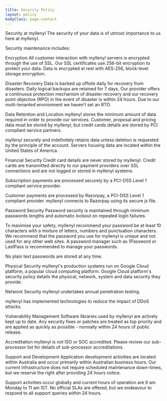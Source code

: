 ```yaml
---
title: Security Policy
layout: policy
bodyClass: page-contact
---
```


Security at myllenyl
The security of your data is of utmost importance to us here at myllenyl. 

Security maintenance includes:


Encryption
All customer interaction with myllenyl servers is encrypted through the use of SSL. Our SSL certificates use 256-bit encryption to protect your data. Data is encrypted at rest with AES-256, block-level storage encryption.


Disaster Recovery
Data is backed up offsite daily for recovery from disasters. Daily logical backups are retained for 7 days. Our provider offers a continuous protection mechanism of disaster recovery and our recovery point objective (RPO) in the event of disaster is within 24 hours. Due to our multi-tenanted environment we haven’t set an RTO.


Data Retention and Location
myllenyl stores the minimum amount of data required in order to provide our services. Customer, proposal and pricing data must be stored by myllenyl, but credit cards details are stored by PCI compliant service partners.

myllenyl securely and indefinitely retains data unless deletion is requested by the principle of the account. Servers housing data are located within the United States of America.


Financial Security
Credit card details are never stored by myllenyl. Credit cards are transmitted directly to our payment providers over SSL connections and are not logged or stored in myllenyl systems.

Subscription payments are processed securely by a PCI-DSS Level 1 compliant service provider.

Customer payments are processed by Razorpay, a PCI-DSS Level 1 compliant provider. myllenyl connects to Razorpay using its secure js file.


Password Security
Password security is maintained through minimum passwords lengths and automatic lockout on repeated login failures.

To maximise your safety, myllenyl recommend your password be at least 10 characters with a mixture of letters, numbers and punctuation characters. We recommend that the password you use for myllenyl is unique and not used for any other web sites. A password manager such as 1Password or LastPass is recommended to manage your passwords.

No plain text passwords are stored at any time.


Physical Security
myllenyl's production systems run on Google Cloud platform, a popular cloud computing platform. Google Cloud platform's security policy details the physical, network, system and data security they provide.


Network Security
myllenyl undertakes annual penetration testing.

myllenyl has implemented technologies to reduce the impact of DDoS attacks.


Vulnerability Management
Software libraries used by myllenyl are actively kept up to date. Any security fixes or patches are treated as top priority and are applied as quickly as possible - normally within 24 hours of public release.


Accreditation
myllenyl is not ISO or SOC accredited. Please review our sub-processor list for details of sub-processor accreditations.


Support and Development
Application development activities are located within Australia and occur primarily within Australian business hours. Our current infrastructure does not require scheduled maintenance down-times, but we reserve the right after providing 24 hours notice.

Support activities occur globally and current hours of operation are 9 am Monday to 11 am IST. No official SLAs are offered, but we endeavour to respond to all support queries within 24 hours.
